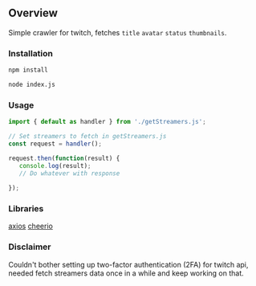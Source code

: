 ## Overview
Simple crawler for twitch, fetches `title` `avatar` `status` `thumbnails`.

### Installation

```bash
npm install

node index.js
```
### Usage
```javascript
import { default as handler } from './getStreamers.js';

// Set streamers to fetch in getStreamers.js
const request = handler();

request.then(function(result) {
   console.log(result);
   // Do whatever with response
   
});
```
### Libraries
[axios](https://github.com/axios/axios)
[cheerio](https://github.com/cheeriojs/cheerio)

### Disclaimer
Couldn't bother setting up two-factor authentication (2FA) for twitch api, needed fetch streamers data once in a while and keep working on that.
